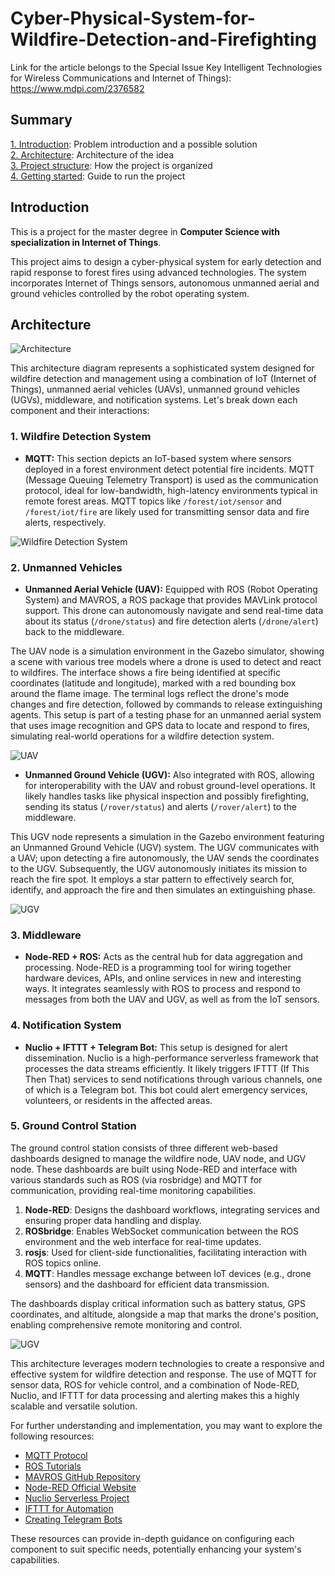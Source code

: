 # Cyber-Physical-System-for-Wildfire-Detection-and-Firefighting

Link for the article belongs to the Special Issue Key Intelligent Technologies for Wireless Communications and Internet of Things): https://www.mdpi.com/2376582

## Summary

[1. Introduction](#Introduction): Problem introduction and a possible solution\
[2. Architecture](#Architecture): Architecture of the idea\
[3. Project structure](#Project-structure): How the project is organized\
[4. Getting started](#Getting-started): Guide to run the project

## Introduction

This is a project for the master degree in **Computer Science with specialization in Internet of Things**.<br>

This project aims to design a cyber-physical system for early detection and rapid response to forest fires using advanced technologies. The system incorporates Internet of Things sensors, autonomous unmanned aerial and ground vehicles controlled by the robot operating system.

## Architecture

![Architecture](Images/architecture.jpg)

This architecture diagram represents a sophisticated system designed for wildfire detection and management using a combination of IoT (Internet of Things), unmanned aerial vehicles (UAVs), unmanned ground vehicles (UGVs), middleware, and notification systems. Let's break down each component and their interactions:

### 1. **Wildfire Detection System**
- **MQTT:** This section depicts an IoT-based system where sensors deployed in a forest environment detect potential fire incidents. MQTT (Message Queuing Telemetry Transport) is used as the communication protocol, ideal for low-bandwidth, high-latency environments typical in remote forest areas. MQTT topics like `/forest/iot/sensor` and `/forest/iot/fire` are likely used for transmitting sensor data and fire alerts, respectively.

![Wildfire Detection System](Images/wildfire_system.jpg)

### 2. **Unmanned Vehicles**
- **Unmanned Aerial Vehicle (UAV):** Equipped with ROS (Robot Operating System) and MAVROS, a ROS package that provides MAVLink protocol support. This drone can autonomously navigate and send real-time data about its status (`/drone/status`) and fire detection alerts (`/drone/alert`) back to the middleware.

The UAV node is a simulation environment in the Gazebo simulator, showing a scene with various tree models where a drone is used to detect and react to wildfires. The interface shows a fire being identified at specific coordinates (latitude and longitude), marked with a red bounding box around the flame image. The terminal logs reflect the drone's mode changes and fire detection, followed by commands to release extinguishing agents. This setup is part of a testing phase for an unmanned aerial system that uses image recognition and GPS data to locate and respond to fires, simulating real-world operations for a wildfire detection system.


![UAV](Images/UAV.jpg)


- **Unmanned Ground Vehicle (UGV):** Also integrated with ROS, allowing for interoperability with the UAV and robust ground-level operations. It likely handles tasks like physical inspection and possibly firefighting, sending its status (`/rover/status`) and alerts (`/rover/alert`) to the middleware.

This UGV node represents a simulation in the Gazebo environment featuring an Unmanned Ground Vehicle (UGV) system. The UGV communicates with a UAV; upon detecting a fire autonomously, the UAV sends the coordinates to the UGV. Subsequently, the UGV autonomously initiates its mission to reach the fire spot. It employs a star pattern to effectively search for, identify, and approach the fire and then simulates an extinguishing phase.

![UGV](Images/UGV.jpg)

### 3. **Middleware**
- **Node-RED + ROS:** Acts as the central hub for data aggregation and processing. Node-RED is a programming tool for wiring together hardware devices, APIs, and online services in new and interesting ways. It integrates seamlessly with ROS to process and respond to messages from both the UAV and UGV, as well as from the IoT sensors.

### 4. **Notification System**
- **Nuclio + IFTTT + Telegram Bot:** This setup is designed for alert dissemination. Nuclio is a high-performance serverless framework that processes the data streams efficiently. It likely triggers IFTTT (If This Then That) services to send notifications through various channels, one of which is a Telegram bot. This bot could alert emergency services, volunteers, or residents in the affected areas.

### 5. **Ground Control Station**
The ground control station consists of three different web-based dashboards designed to manage the wildfire node, UAV node, and UGV node. These dashboards are built using Node-RED and interface with various standards such as ROS (via rosbridge) and MQTT for communication, providing real-time monitoring capabilities.

1. **Node-RED**: Designs the dashboard workflows, integrating services and ensuring proper data handling and display.
2. **ROSbridge**: Enables WebSocket communication between the ROS environment and the web interface for real-time updates.
3. **rosjs**: Used for client-side functionalities, facilitating interaction with ROS topics online.
4. **MQTT**: Handles message exchange between IoT devices (e.g., drone sensors) and the dashboard for efficient data transmission.

The dashboards display critical information such as battery status, GPS coordinates, and altitude, alongside a map that marks the drone's position, enabling comprehensive remote monitoring and control.

![UGV](Images/dashboard.jpg)

This architecture leverages modern technologies to create a responsive and effective system for wildfire detection and response. The use of MQTT for sensor data, ROS for vehicle control, and a combination of Node-RED, Nuclio, and IFTTT for data processing and alerting makes this a highly scalable and versatile solution.

For further understanding and implementation, you may want to explore the following resources:
- [MQTT Protocol](https://mqtt.org/)
- [ROS Tutorials](http://wiki.ros.org/ROS/Tutorials)
- [MAVROS GitHub Repository](https://github.com/mavlink/mavros)
- [Node-RED Official Website](https://nodered.org/)
- [Nuclio Serverless Project](https://nuclio.io/)
- [IFTTT for Automation](https://ifttt.com/)
- [Creating Telegram Bots](https://core.telegram.org/bots)

These resources can provide in-depth guidance on configuring each component to suit specific needs, potentially enhancing your system's capabilities.
